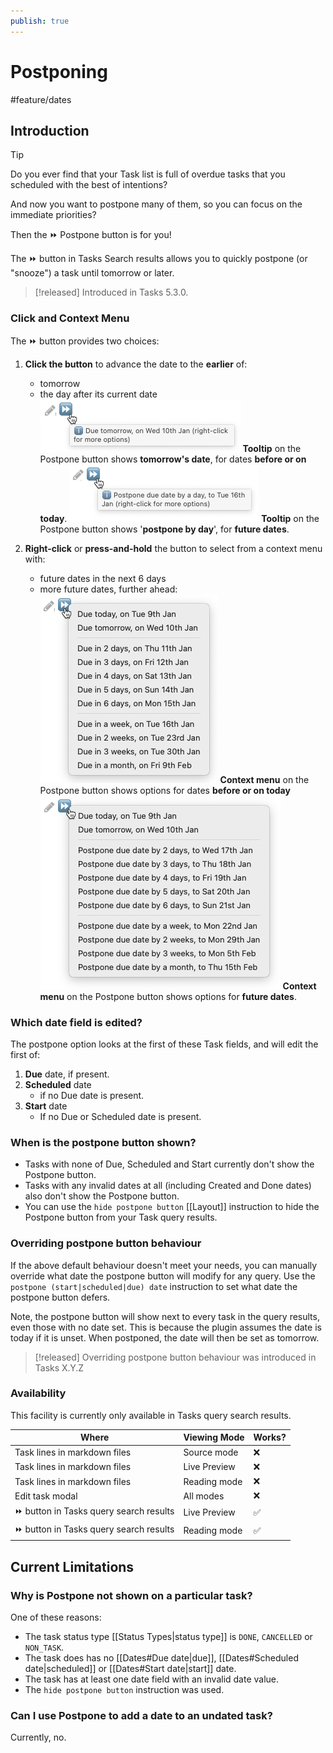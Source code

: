```yaml
---
publish: true
---
```


# Postponing

<span class="related-pages">#feature/dates</span>

## Introduction

> [!Tip]
> Do you ever find that your Task list is full of overdue tasks that you scheduled with the best of intentions?
>
> And now you want to postpone many of them, so you can focus on the immediate priorities?
>
> Then the ⏩ Postpone button is for you!

The ⏩ button in Tasks Search results allows you to quickly postpone (or "snooze") a task until tomorrow or later.

> [!released]
> Introduced in Tasks 5.3.0.

### Click and Context Menu

The ⏩ button provides two choices:

1. **Click the button** to advance the date to the **earlier** of:
    - tomorrow
    - the day after its current date
    ![Tooltip on the Postpone button shows tomorrow's date, for dates before or on today](../images/postpone-overdue-task-default-action.png)
    <span class="caption">**Tooltip** on the Postpone button shows **tomorrow's date**, for dates **before or on today**.</span>
    ![Tooltip on the Postpone button shows 'postpone by day', for future dates.](../images/postpone-future-task-default-action.png)
    <span class="caption">**Tooltip** on the Postpone button shows '**postpone by day**', for **future dates**.</span>

2. **Right-click** or **press-and-hold** the button to select from a context menu with:
    - future dates in the next 6 days
    - more future dates, further ahead:
    ![Context menu on the Postpone button shows options for dates before or on today](../images/postpone-overdue-task-context-menu.png)
    <span class="caption">**Context menu** on the Postpone button shows options for dates **before or on today**</span>
    ![Context menu on the Postpone button shows options for future dates.](../images/postpone-future-task-context-menu.png)
    <span class="caption">**Context menu** on the Postpone button shows options for **future dates**.</span>

### Which date field is edited?

The postpone option looks at the first of these Task fields, and will edit the first of:

1. **Due** date, if present.
1. **Scheduled** date
    - if no Due date is present.
1. **Start** date
    - If no Due or Scheduled date is present.

### When is the postpone button shown?

- Tasks with none of Due, Scheduled and Start currently don't show the Postpone button.
- Tasks with any invalid dates at all (including Created and Done dates) also don't show the Postpone button.
- You can use the `hide postpone button` [[Layout]] instruction to hide the Postpone button from your Task query results.

### Overriding postpone button behaviour

If the above default behaviour doesn't meet your needs, you can manually override what date the postpone button will modify for any query.
Use the `postpone (start|scheduled|due) date` instruction to set what date the postpone button defers.

Note, the postpone button will show next to every task in the query results, even those with no date set.
This is because the plugin assumes the date is today if it is unset. When postponed, the date will then be set as tomorrow.

> [!released]
> Overriding postpone button behaviour was introduced in Tasks X.Y.Z

### Availability

This facility is currently only available in Tasks query search results.

| Where                                   | Viewing Mode | Works? |
| --------------------------------------- | ------------ | ------ |
| Task lines in markdown files            | Source mode  | ❌     |
| Task lines in markdown files            | Live Preview | ❌     |
| Task lines in markdown files            | Reading mode | ❌     |
| Edit task modal                         | All modes    | ❌     |
| ⏩ button in Tasks query search results | Live Preview | ✅     |
| ⏩ button in Tasks query search results | Reading mode | ✅     |

## Current Limitations

### Why is Postpone not shown on a particular task?

One of these reasons:

- The task status type [[Status Types|status type]] is `DONE`, `CANCELLED` or `NON_TASK`.
- The task does has no [[Dates#Due date|due]], [[Dates#Scheduled date|scheduled]] or [[Dates#Start date|start]] date.
- The task has at least one date field with an invalid date value.
- The `hide postpone button` instruction was used.

### Can I use Postpone to add a date to an undated task?

Currently, no.
